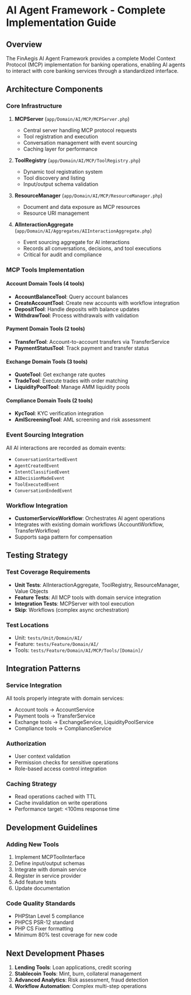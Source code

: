 # AI Agent Framework - Complete Implementation Guide

## Overview
The FinAegis AI Agent Framework provides a complete Model Context Protocol (MCP) implementation for banking operations, enabling AI agents to interact with core banking services through a standardized interface.

## Architecture Components

### Core Infrastructure
1. **MCPServer** (`app/Domain/AI/MCP/MCPServer.php`)
   - Central server handling MCP protocol requests
   - Tool registration and execution
   - Conversation management with event sourcing
   - Caching layer for performance

2. **ToolRegistry** (`app/Domain/AI/MCP/ToolRegistry.php`)
   - Dynamic tool registration system
   - Tool discovery and listing
   - Input/output schema validation

3. **ResourceManager** (`app/Domain/AI/MCP/ResourceManager.php`)
   - Document and data exposure as MCP resources
   - Resource URI management

4. **AIInteractionAggregate** (`app/Domain/AI/Aggregates/AIInteractionAggregate.php`)
   - Event sourcing aggregate for AI interactions
   - Records all conversations, decisions, and tool executions
   - Critical for audit and compliance

### MCP Tools Implementation

#### Account Domain Tools (4 tools)
- **AccountBalanceTool**: Query account balances
- **CreateAccountTool**: Create new accounts with workflow integration
- **DepositTool**: Handle deposits with balance updates
- **WithdrawTool**: Process withdrawals with validation

#### Payment Domain Tools (2 tools)
- **TransferTool**: Account-to-account transfers via TransferService
- **PaymentStatusTool**: Track payment and transfer status

#### Exchange Domain Tools (3 tools)
- **QuoteTool**: Get exchange rate quotes
- **TradeTool**: Execute trades with order matching
- **LiquidityPoolTool**: Manage AMM liquidity pools

#### Compliance Domain Tools (2 tools)
- **KycTool**: KYC verification integration
- **AmlScreeningTool**: AML screening and risk assessment

### Event Sourcing Integration
All AI interactions are recorded as domain events:
- `ConversationStartedEvent`
- `AgentCreatedEvent`
- `IntentClassifiedEvent`
- `AIDecisionMadeEvent`
- `ToolExecutedEvent`
- `ConversationEndedEvent`

### Workflow Integration
- **CustomerServiceWorkflow**: Orchestrates AI agent operations
- Integrates with existing domain workflows (AccountWorkflow, TransferWorkflow)
- Supports saga pattern for compensation

## Testing Strategy

### Test Coverage Requirements
- **Unit Tests**: AIInteractionAggregate, ToolRegistry, ResourceManager, Value Objects
- **Feature Tests**: All MCP tools with domain service integration
- **Integration Tests**: MCPServer with tool execution
- **Skip**: Workflows (complex async orchestration)

### Test Locations
- Unit: `tests/Unit/Domain/AI/`
- Feature: `tests/Feature/Domain/AI/`
- Tools: `tests/Feature/Domain/AI/MCP/Tools/[Domain]/`

## Integration Patterns

### Service Integration
All tools properly integrate with domain services:
- Account tools → AccountService
- Payment tools → TransferService
- Exchange tools → ExchangeService, LiquidityPoolService
- Compliance tools → ComplianceService

### Authorization
- User context validation
- Permission checks for sensitive operations
- Role-based access control integration

### Caching Strategy
- Read operations cached with TTL
- Cache invalidation on write operations
- Performance target: <100ms response time

## Development Guidelines

### Adding New Tools
1. Implement MCPToolInterface
2. Define input/output schemas
3. Integrate with domain service
4. Register in service provider
5. Add feature tests
6. Update documentation

### Code Quality Standards
- PHPStan Level 5 compliance
- PHPCS PSR-12 standard
- PHP CS Fixer formatting
- Minimum 80% test coverage for new code

## Next Development Phases
1. **Lending Tools**: Loan applications, credit scoring
2. **Stablecoin Tools**: Mint, burn, collateral management
3. **Advanced Analytics**: Risk assessment, fraud detection
4. **Workflow Automation**: Complex multi-step operations